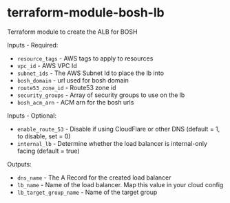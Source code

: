 # terraform-module-bosh-lb
Terraform module to create the ALB for BOSH


Inputs - Required:

 - `resource_tags` - AWS tags to apply to resources
 - `vpc_id` - AWS VPC Id
 - `subnet_ids` - The AWS Subnet Id to place the lb into     
 - `bosh_domain` - url used for bosh domain
 - `route53_zone_id` - Route53 zone id
 - `security_groups` - Array of security groups to use on the lb
 - `bosh_acm_arn` - ACM arn for the bosh urls

Inputs - Optional: 

 - `enable_route_53` - Disable if using CloudFlare or other DNS (default = 1, to disable, set = 0)
 - `internal_lb` - Determine whether the load balancer is internal-only facing (default = true)
 
Outputs:

 - `dns_name` - The A Record for the created load balancer
 - `lb_name` - Name of the load balancer.  Map this value in your cloud config
 - `lb_target_group_name` - Name of the target group
